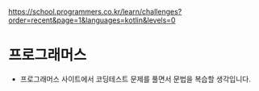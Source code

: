 <https://school.programmers.co.kr/learn/challenges?order=recent&page=1&languages=kotlin&levels=0>

# 프로그래머스
- 프로그래머스 사이트에서 코딩테스트 문제를 풀면서 문법을 복습할 생각입니다.
